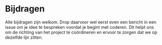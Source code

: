 # Bijdragen

Alle bijdragen zijn welkom. Drop daarvoor wel eerst even een bericht in een issue om je idee te bespreken voordat je begint met coderen. Dit helpt ons om de richting van het project te coördineren en ervoor te zorgen dat we op dezelfde lijn zitten.
